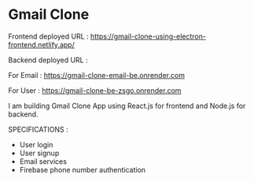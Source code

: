 # Gmail Clone

Frontend deployed URL : https://gmail-clone-using-electron-frontend.netlify.app/

Backend deployed URL :

For Email : https://gmail-clone-email-be.onrender.com

For User : https://gmail-clone-be-zsgo.onrender.com

I am building Gmail Clone App using React.js for frontend and Node.js for backend.

SPECIFICATIONS :
- User login
- User signup
- Email services
- Firebase phone number authentication

